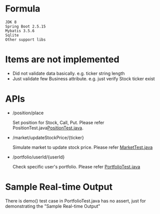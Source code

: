 # Formula
    JDK 8
    Spring Boot 2.5.15
    Mybatis 3.5.6
	Sqlite
    Other support libs
    
    
# Items are not implemented
- Did not validate data basically. e.g. ticker string length
- Just validate few Business attribute. e.g. just verify Stock ticker exist
# APIs 
  - /position/place
  
    Set position for Stock, Call, Put. Please refer PositionTest.java[PositionTest.java](src%2Ftest%2Fjava%2Fxyz%2Ftrieye%2Fassignment%2Fdeal%2Fintegrate%2FPositionTest.java).
 

- /market/updateStockPrice/{ticker}
    
    Simulate market to update stock price. Please refer [MarketTest.java](src%2Ftest%2Fjava%2Fxyz%2Ftrieye%2Fassignment%2Fdeal%2Fintegrate%2FMarketTest.java)
 

- /portfolio/userId/{userId}
    
    Check specific user's portfolio. Please refer [PortfolioTest.java](src%2Ftest%2Fjava%2Fxyz%2Ftrieye%2Fassignment%2Fdeal%2Fintegrate%2FPortfolioTest.java)
    

# Sample Real-time Output
There is demo() test case in PortfolioTest.java has no assert, just for demonstrating the "Sample Real-time Output"